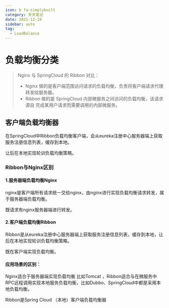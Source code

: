 ```yaml
---
icon: b fa-simplybuilt
category: 天天笔记
date: 2021-12-19
sidebar: auto
tag:
  - LoadBalance
---
```


# 负载均衡分类

>  Nginx 与 SpringCloud 的 Ribbon 对比：
> - Nginx 做的是客户端范围访问请求的负载均衡，负责将客户端请求代理转发给服务器。
> - Ribbon 做的是 SpringCloud 内部微服务之间访问的负载均衡，该请求源自 完成某用户请求而需要调用的内部微服务。

## 客户端负载均衡器

 在SpringCloud中Ribbon负载均衡客户端，会从eureka注册中心服务器端上获取服务注册信息列表，缓存到本地。

让后在本地实现轮训负载均衡策略。

### Ribbon与Nginx区别

#### 1.服务器端负载均衡Nginx

 nginx是客户端所有请求统一交给nginx，由nginx进行实现负载均衡请求转发，属于服务器端负载均衡。

 既请求有nginx服务器端进行转发。

#### 2.客户端负载均衡Ribbon

 Ribbon是从eureka注册中心服务器端上获取服务注册信息列表，缓存到本地，让后在本地实现轮训负载均衡策略。

 既在客户端实现负载均衡。

####  应用场景的区别：

Nginx适合于服务器端实现负载均衡 比如Tomcat ，Ribbon适合与在微服务中RPC远程调用实现本地服务负载均衡，比如Dubbo、SpringCloud中都是采用本地负载均衡。

Ribbon是Spring Cloud （本地）客户端负载均衡器